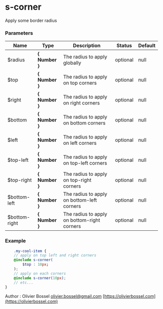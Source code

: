 # s-corner

Apply some border radius

### Parameters

| Name           | Type           | Description                                 | Status   | Default |
| -------------- | -------------- | ------------------------------------------- | -------- | ------- |
| \$radius       | **{ Number }** | The radius to apply globally                | optional | null    |
| \$top          | **{ Number }** | The radius to apply on top corners          | optional | null    |
| \$right        | **{ Number }** | The radius to apply on right corners        | optional | null    |
| \$bottom       | **{ Number }** | The radius to apply on bottom corners       | optional | null    |
| \$left         | **{ Number }** | The radius to apply on left corners         | optional | null    |
| \$top-left     | **{ Number }** | The radius to apply on top-left corners     | optional | null    |
| \$top-right    | **{ Number }** | The radius to apply on top-right corners    | optional | null    |
| \$bottom-left  | **{ Number }** | The radius to apply on bottom-left corners  | optional | null    |
| \$bottom-right | **{ Number }** | The radius to apply on bottom-right corners | optional | null    |

### Example

```scss
	.my-cool-item {
	// apply on top left and right corners
	@include s-corner(
		$top : 10px;
	);
	// apply on each corners
	@include s-corner(10px);
	// etc...
}
```

Author : Olivier Bossel [olivier.bossel@gmail.com](mailto:olivier.bossel@gmail.com) [https://olivierbossel.com](https://olivierbossel.com)
